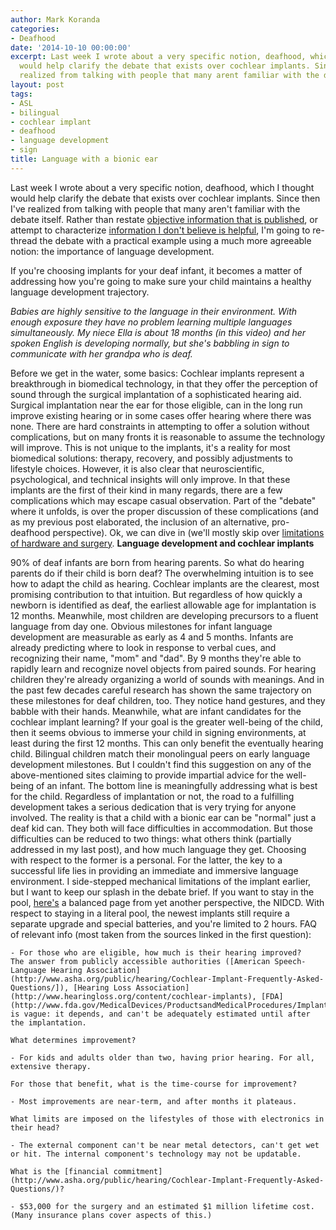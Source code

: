 ```yaml
---
author: Mark Koranda
categories:
- Deafhood
date: '2014-10-10 00:00:00'
excerpt: Last week I wrote about a very specific notion, deafhood, which I thought
  would help clarify the debate that exists over cochlear implants. Since then Ive
  realized from talking with people that many arent familiar with the debate itself.
layout: post
tags:
- ASL
- bilingual
- cochlear implant
- deafhood
- language development
- sign
title: Language with a bionic ear
---
```





Last week I wrote about a very specific notion, deafhood, which I thought would help clarify the debate that exists over cochlear implants. Since then I've realized from talking with people that many aren't familiar with the debate itself. Rather than restate [objective information that is published](http://nad.org/issues/technology/assistive-listening/cochlear-implants), or attempt to characterize [information I don't believe is helpful](http://www.cochlear.com/wps/wcm/connect/us/home/about-us-and-hearing-loss/not-treating-hearing-loss), I'm going to re-thread the debate with a practical example using a much more agreeable notion: the importance of language development.

If you're choosing implants for your deaf infant, it becomes a matter of addressing how you're going to make sure your child maintains a healthy language development trajectory. 

*Babies are highly sensitive to the language in their environment. With enough exposure they have no problem learning multiple languages simultaneously. My niece Ella is about 18 months (in this video) and her spoken English is developing normally, but she's babbling in sign to communicate with her grandpa who is deaf.*

Before we get in the water, some basics: Cochlear implants represent a breakthrough in biomedical technology, in that they offer the perception of sound through the surgical implantation of a sophisticated hearing aid. Surgical implantation near the ear for those eligible, can in the long run improve existing hearing or in some cases offer hearing where there was none. There are hard constraints in attempting to offer a solution without complications, but on many fronts it is reasonable to assume the technology will improve. This is not unique to the implants, it's a reality for most biomedical solutions: therapy, recovery, and possibly adjustments to lifestyle choices. However, it is also clear that neuroscientific, psychological, and technical insights will only improve. In that these implants are the first of their kind in many regards, there are a few complications which may escape casual observation. Part of the "debate" where it unfolds, is over the proper discussion of these complications (and as my previous post elaborated, the inclusion of an alternative, pro-deafhood perspective). Ok, we can dive in (we'll mostly skip over [limitations of hardware and surgery](http://en.wikipedia.org/wiki/Cochlear_implant#Risks_and_disadvantages). **Language development and cochlear implants**

90% of deaf infants are born from hearing parents. So what do hearing parents do if their child is born deaf? The overwhelming intuition is to see how to adapt the child as hearing. Cochlear implants are the clearest, most promising contribution to that intuition. But regardless of how quickly a newborn is identified as deaf, the earliest allowable age for implantation is 12 months. Meanwhile, most children are developing precursors to a fluent language from day one. Obvious milestones for infant language development are measurable as early as 4 and 5 months. Infants are already predicting where to look in response to verbal cues, and recognizing their name, "mom" and "dad". By 9 months they're able to rapidly learn and recognize novel objects from paired sounds. For hearing children they're already organizing a world of sounds with meanings. And in the past few decades careful research has shown the same trajectory on these milestones for deaf children, too. They notice hand gestures, and they babble with their hands. Meanwhile, what are infant candidates for the cochlear implant learning? If your goal is the greater well-being of the child, then it seems obvious to immerse your child in signing environments, at least during the first 12 months. This can only benefit the eventually hearing child. Bilingual children match their monolingual peers on early language development milestones. But I couldn't find this suggestion on any of the above-mentioned sites claiming to provide impartial advice for the well-being of an infant. The bottom line is meaningfully addressing what is best for the child. Regardless of implantation or not, the road to a fulfilling development takes a serious dedication that is very trying for anyone involved. The reality is that a child with a bionic ear can be "normal" just a deaf kid can. They both will face difficulties in accommodation. But those difficulties can be reduced to two things: what others think (partially addressed in my last post), and how much language they get. Choosing with respect to the former is a personal. For the latter, the key to a successful life lies in providing an immediate and immersive language environment. I side-stepped mechanical limitations of the implant earlier, but I want to keep our splash in the debate brief. If you want to stay in the pool, [here's](http://www.nidcd.nih.gov/health/hearing/pages/coch.aspx) a balanced page from yet another perspective, the NIDCD. With respect to staying in a literal pool, the newest implants still require a separate upgrade and special batteries, and you're limited to 2 hours. FAQ of relevant info (most taken from the sources linked in the first question):

	- For those who are eligible, how much is their hearing improved? 
	The answer from publicly accessible authorities ([American Speech-Language Hearing Association](http://www.asha.org/public/hearing/Cochlear-Implant-Frequently-Asked-Questions/]), [Hearing Loss Association](http://www.hearingloss.org/content/cochlear-implants), [FDA](http://www.fda.gov/MedicalDevices/ProductsandMedicalProcedures/ImplantsandProsthetics/CochlearImplants/ucm062866.htm)) is vague: it depends, and can't be adequately estimated until after the implantation.

	What determines improvement? 

	- For kids and adults older than two, having prior hearing. For all, extensive therapy.

	For those that benefit, what is the time-course for improvement? 

	- Most improvements are near-term, and after months it plateaus.

	What limits are imposed on the lifestyles of those with electronics in their head? 

	- The external component can't be near metal detectors, can't get wet or hit. The internal component's technology may not be updatable.

	What is the [financial commitment](http://www.asha.org/public/hearing/Cochlear-Implant-Frequently-Asked-Questions/)? 

	- $53,000 for the surgery and an estimated $1 million lifetime cost. (Many insurance plans cover aspects of this.)